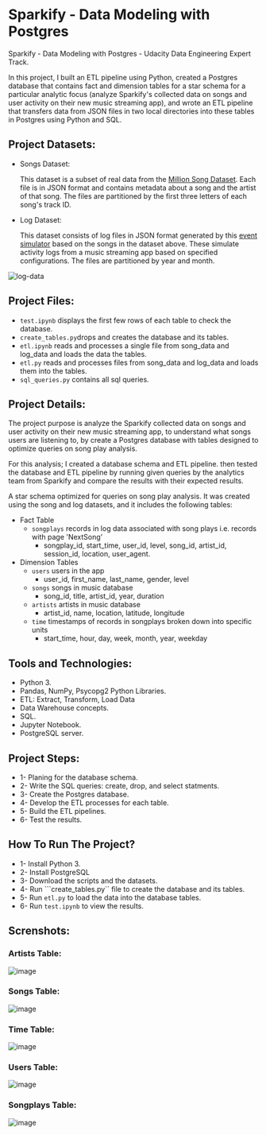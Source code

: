 
# Sparkify - Data Modeling with Postgres
Sparkify - Data Modeling with Postgres - Udacity Data Engineering Expert Track.

In this project, I built an ETL pipeline using Python, created a Postgres database that contains fact and dimension tables for a star schema for a particular analytic focus (analyze Sparkify's collected data on songs and user activity on their new music streaming app), and wrote an ETL pipeline that transfers data from JSON files in two local directories into these tables in Postgres using Python and SQL.

## Project Datasets:

- Songs Dataset:

  This dataset is a subset of real data from the [Million Song Dataset](http://millionsongdataset.com/). Each file is in JSON format and contains metadata about a song and the artist of that song. The files are partitioned by the first three letters of each song's track ID.
- Log Dataset:

  This dataset consists of log files in JSON format generated by this [event simulator](https://github.com/Interana/eventsim) based on the songs in the dataset above. These simulate activity logs from a music streaming app based on specified configurations. The files are partitioned by year and month.

![log-data](https://user-images.githubusercontent.com/46838441/191114096-960d74b7-2745-4006-bef7-b5f616e1113f.png)


## Project Files:

- ```test.ipynb``` displays the first few rows of each table to check the database.
- ```create_tables.py```drops and creates the database and its tables.
- ```etl.ipynb``` reads and processes a single file from song_data and log_data and loads the data the tables.
- ```etl.py``` reads and processes files from song_data and log_data and loads them into the tables.
- ```sql_queries.py``` contains all sql queries.

## Project Details:

The project purpose is analyze the Sparkify collected data on songs and user activity on their new music streaming app, to understand what songs users are listening to, by create a Postgres database with tables designed to optimize queries on song play analysis.

For this analysis; I created a database schema and ETL pipeline. then tested the database and ETL pipeline by running given queries by the analytics team from Sparkify and compare the results with their expected results.

A star schema optimized for queries on song play analysis. It was created using the song and log datasets, and it includes the following tables:

- Fact Table
  - ```songplays``` records in log data associated with song plays i.e. records with page 'NextSong'
    - songplay_id, start_time, user_id, level, song_id, artist_id, session_id, location, user_agent.
- Dimension Tables
  - ```users``` users in the app
    - user_id, first_name, last_name, gender, level
  - ```songs``` songs in music database
    - song_id, title, artist_id, year, duration
  - ```artists``` artists in music database
    - artist_id, name, location, latitude, longitude
  - ```time``` timestamps of records in songplays broken down into specific units
    - start_time, hour, day, week, month, year, weekday

## Tools and Technologies:
- Python 3.
- Pandas, NumPy, Psycopg2 Python Libraries.
- ETL: Extract, Transform, Load Data
- Data Warehouse concepts.
- SQL.
- Jupyter Notebook.
- PostgreSQL server.

## Project Steps:
- 1- Planing for the database schema.
- 2- Write the SQL queries: create, drop, and select statments.
- 3- Create the Postgres database.
- 4- Develop the ETL processes for each table.
- 5- Build the ETL pipelines.
- 6- Test the results.

## How To Run The Project?

- 1- Install Python 3.
- 2- Install PostgreSQL
- 3- Download the scripts and the datasets.
- 4- Run ```create_tables.py`` file to create the database and its tables.
- 5- Run ```etl.py``` to load the data into the database tables.
- 6- Run ```test.ipynb``` to view the results.

## Screnshots:

  ### Artists Table:
  
  ![image](https://user-images.githubusercontent.com/46838441/191114300-5c7a8ac1-df6a-4ba6-9d9b-51d559ceccaa.png)

  ### Songs Table:
  
  ![image](https://user-images.githubusercontent.com/46838441/191114455-ccfb6ff6-b83d-4628-8918-560c6289c854.png)
  
  ### Time Table:
  
  ![image](https://user-images.githubusercontent.com/46838441/191114558-93183015-7970-4e5b-ab00-db67bda96868.png)


  ### Users Table:
  
  ![image](https://user-images.githubusercontent.com/46838441/191114680-d4d41162-b2fa-4f93-8736-df742345353f.png)

  ### Songplays Table:
  
  ![image](https://user-images.githubusercontent.com/46838441/191114816-f0304613-4c42-49b4-86db-c4a62fd5c72b.png)
